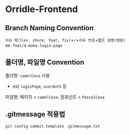 # Orridle-Frontend

## Branch Naming Convention

`이슈 태그(ex. chore, feat, fix)`+`/`+`이슈 번호`+`짧은 설명(영문)` \
ex. `feat/4-make-login-page`

## 폴더명, 파일명 Convention

폴더명: `camelCase` 사용

- ex) `loginPage`, `userAuth` 등

파일명: 페이지 = `camelCase`, 컴포넌트 = `PascalCase`

## .gitmessage 적용법

```bash
git config commit.template .gitmessage.txt
```
